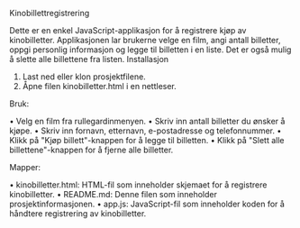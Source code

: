 Kinobillettregistrering

Dette er en enkel JavaScript-applikasjon for å registrere kjøp av kinobilletter. Applikasjonen lar brukerne velge en film, angi antall billetter, oppgi personlig informasjon og legge til billetten i en liste. Det er også mulig å slette alle billettene fra listen.
Installasjon

 1. Last ned eller klon prosjektfilene.
 2. Åpne filen kinobilletter.html i en nettleser.

Bruk:

• Velg en film fra rullegardinmenyen.
• Skriv inn antall billetter du ønsker å kjøpe.
• Skriv inn fornavn, etternavn, e-postadresse og telefonnummer.
• Klikk på "Kjøp billett"-knappen for å legge til billetten.
• Klikk på "Slett alle billettene"-knappen for å fjerne alle billetter.

Mapper:

• kinobilletter.html: HTML-fil som inneholder skjemaet for å registrere kinobilletter.
• README.md: Denne filen som inneholder prosjektinformasjonen.
• app.js: JavaScript-fil som inneholder koden for å håndtere registrering av kinobilletter.
